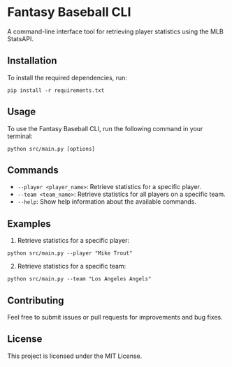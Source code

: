 # Fantasy Baseball CLI

A command-line interface tool for retrieving player statistics using the MLB StatsAPI.

## Installation

To install the required dependencies, run:

```
pip install -r requirements.txt
```

## Usage

To use the Fantasy Baseball CLI, run the following command in your terminal:

```
python src/main.py [options]
```

## Commands

- `--player <player_name>`: Retrieve statistics for a specific player.
- `--team <team_name>`: Retrieve statistics for all players on a specific team.
- `--help`: Show help information about the available commands.

## Examples

1. Retrieve statistics for a specific player:

```
python src/main.py --player "Mike Trout"
```

2. Retrieve statistics for a specific team:

```
python src/main.py --team "Los Angeles Angels"
```

## Contributing

Feel free to submit issues or pull requests for improvements and bug fixes.

## License

This project is licensed under the MIT License.